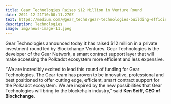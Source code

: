 ```yaml
---
title: Gear Technologies Raises $12 Million in Venture Round
date: 2021-12-21T10:00:11.270Z
text: https://medium.com/@gear_techs/gear-technologies-building-efficient-smart-contract-support-for-the-polkadot-ecosystem-raises-12-d6c0ea25d402
description: Technologies
image: img/news-image-11.jpeg
---
```

Gear Technologies announced today it has raised $12 million in a private investment round led by Blockchange Ventures. Gear Technologies is the developer of the Gear Network, a smart contract support layer that will make accessing the Polkadot ecosystem more efficient and less expensive.

“We are incredibly excited to lead this round of funding for Gear Technologies. The Gear team has proven to be innovative, professional and best positioned to offer cutting edge, efficient, smart contract support for the Polkadot ecosystem. We are inspired by the new possibilities that Gear Technologies will bring to the blockchain industry,” said **Ken Seiff, CEO of Blockchange**.